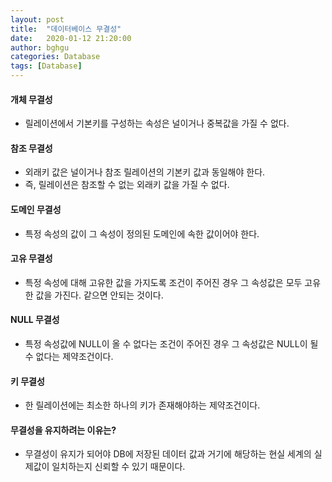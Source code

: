 ```yaml
---
layout: post
title:  "데이터베이스 무결성"
date:   2020-01-12 21:20:00
author: bghgu
categories: Database
tags: [Database]
---
```


#### 개체 무결성
* 릴레이션에서 기본키를 구성하는 속성은 널이거나 중복값을 가질 수 없다.

#### 참조 무결성
* 외래키 값은 널이거나 참조 릴레이션의 기본키 값과 동일해야 한다.
* 즉, 릴레이션은 참조할 수 없는 외래키 값을 가질 수 없다.

#### 도메인 무결성
* 특정 속성의 값이 그 속성이 정의된 도메인에 속한 값이어야 한다.

#### 고유 무결성
* 특정 속성에 대해 고유한 값을 가지도록 조건이 주어진 경우 그 속성값은 모두 고유한 값을 가진다. 같으면 안되는 것이다.

#### NULL 무결성
* 특정 속성값에 NULL이 올 수 없다는 조건이 주어진 경우 그 속성값은 NULL이 될 수 없다는 제약조건이다.

#### 키 무결성
* 한 릴레이션에는 최소한 하나의 키가 존재해야하는 제약조건이다.

#### 무결성을 유지하려는 이유는?
* 무결성이 유지가 되어야 DB에 저장된 데이터 값과 거기에 해당하는 현실 세계의 실제값이 일치하는지 신뢰할 수 있기 때문이다.